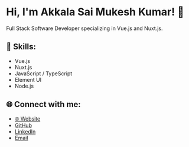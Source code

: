 # Hi, I'm Akkala Sai Mukesh Kumar! 👋

Full Stack Software Developer specializing in Vue.js and Nuxt.js.

## 🚀 Skills:
- Vue.js
- Nuxt.js
- JavaScript / TypeScript
- Element UI
- Node.js

## 🌐 Connect with me:
- [🌐 Website](https://www.mukeshcodes.in)
- [GitHub](https://github.com/mukeshakkala)
- [LinkedIn](https://www.linkedin.com/in/mukeshakkala)
- [Email](mailto:your.email@example.com)

